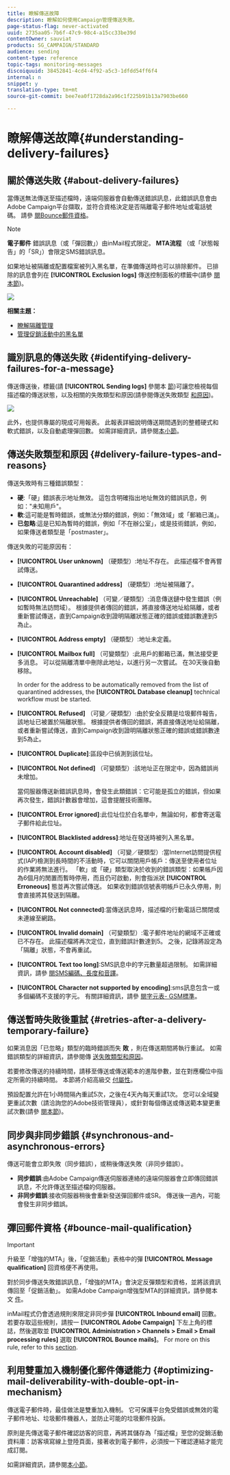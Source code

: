 ```yaml
---
title: 瞭解傳送故障
description: 瞭解如何使用Campaign管理傳送失敗。
page-status-flag: never-activated
uuid: 2735aa05-7b6f-47c9-98c4-a15cc33be39d
contentOwner: sauviat
products: SG_CAMPAIGN/STANDARD
audience: sending
content-type: reference
topic-tags: monitoring-messages
discoiquuid: 38452841-4cd4-4f92-a5c3-1dfdd54ff6f4
internal: n
snippet: y
translation-type: tm+mt
source-git-commit: bee7ea0f1728da2a96c1f225b91b13a7903be660

---
```



# 瞭解傳送故障{#understanding-delivery-failures}

## 關於傳送失敗 {#about-delivery-failures}

當傳送無法傳送至描述檔時，遠端伺服器會自動傳送錯誤訊息，此錯誤訊息會由Adobe Campaign平台擷取，並符合資格決定是否隔離電子郵件地址或電話號碼。 請參 [閱Bounce郵件資格](#bounce-mail-qualification)。

>[!NOTE]
>
>**電子郵件** 錯誤訊息（或「彈回數」）由inMail程式限定。 **MTA流程** （或「狀態報告」的「SR」）會限定SMS錯誤訊息。

如果地址被隔離或配置檔案被列入黑名單，在準備傳送時也可以排除郵件。 已排除的訊息會列在 **[!UICONTROL Exclusion logs]** 傳送控制面板的標籤中(請參 [閱本節](../../sending/using/monitoring-a-delivery.md#exclusion-logs))。

![](assets/exclusion_logs.png)

**相關主題：**

* [瞭解隔離管理](../../sending/using/understanding-quarantine-management.md)
* [管理促銷活動中的黑名單](../../audiences/using/about-opt-in-and-opt-out-in-campaign.md)

## 識別訊息的傳送失敗 {#identifying-delivery-failures-for-a-message}

傳送傳送後，標籤(請 **[!UICONTROL Sending logs]** 參閱本 [節](../../sending/using/monitoring-a-delivery.md#sending-logs))可讓您檢視每個描述檔的傳送狀態，以及相關的失敗類型和原因(請參閱傳送失敗類型 [和原因](#delivery-failure-types-and-reasons))。

![](assets/sending_logs.png)

此外，也提供專屬的現成可用報表。 此報表詳細說明傳送期間遇到的整體硬式和軟式錯誤，以及自動處理彈回數。 如需詳細資訊，請參閱[本小節](../../reporting/using/bounce-summary.md)。

## 傳送失敗類型和原因 {#delivery-failure-types-and-reasons}

傳送失敗時有三種錯誤類型：

* **硬**:「硬」錯誤表示地址無效。 這包含明確指出地址無效的錯誤訊息，例如：&quot;未知用戶&quot;。
* **軟**:這可能是暫時錯誤，或無法分類的錯誤，例如：「無效域」或「郵箱已滿」。
* **已忽略**:這是已知為暫時的錯誤，例如「不在辦公室」，或是技術錯誤，例如，如果傳送者類型是「postmaster」。

傳送失敗的可能原因有：

* **[!UICONTROL User unknown]** （硬類型）:地址不存在。 此描述檔不會再嘗試傳送。
* **[!UICONTROL Quarantined address]** （硬類型）:地址被隔離了。
* **[!UICONTROL Unreachable]** （可變／硬類型）:消息傳送鏈中發生錯誤（例如暫時無法訪問域）。 根據提供者傳回的錯誤，將直接傳送地址給隔離，或者重新嘗試傳送，直到Campaign收到證明隔離狀態正確的錯誤或錯誤數達到5為止。
* **[!UICONTROL Address empty]** （硬類型）:地址未定義。
* **[!UICONTROL Mailbox full]** （可變類型）:此用戶的郵箱已滿，無法接受更多消息。 可以從隔離清單中刪除此地址，以進行另一次嘗試。 在30天後自動移除。

   In order for the address to be automatically removed from the list of quarantined addresses, the **[!UICONTROL Database cleanup]** technical workflow must be started.

* **[!UICONTROL Refused]** （可變／硬類型）:由於安全反饋是垃圾郵件報告，該地址已被置於隔離狀態。 根據提供者傳回的錯誤，將直接傳送地址給隔離，或者重新嘗試傳送，直到Campaign收到證明隔離狀態正確的錯誤或錯誤數達到5為止。
* **[!UICONTROL Duplicate]**:區段中已偵測到該位址。
* **[!UICONTROL Not defined]** （可變類型）:該地址正在限定中，因為錯誤尚未增加。

   當伺服器傳送新錯誤訊息時，會發生此類錯誤：它可能是孤立的錯誤，但如果再次發生，錯誤計數器會增加，這會提醒技術團隊。

* **[!UICONTROL Error ignored]**:此位址位於白名單中，無論如何，都會寄送電子郵件給此位址。
* **[!UICONTROL Blacklisted address]**:地址在發送時被列入黑名單。
* **[!UICONTROL Account disabled]** （可變／硬類型）:當Internet訪問提供程式(IAP)檢測到長時間的不活動時，它可以關閉用戶帳戶：傳送至使用者位址的作業將無法進行。 「軟」或「硬」類型取決於收到的錯誤類型：如果帳戶因為6個月的閒置而暫時停用，而且仍可啟動，則會指派狀 **[!UICONTROL Erroneous]** 態並再次嘗試傳送。 如果收到錯誤信號表明帳戶已永久停用，則會直接將其發送到隔離。
* **[!UICONTROL Not connected]**:當傳送訊息時，描述檔的行動電話已關閉或未連線至網路。
* **[!UICONTROL Invalid domain]** （可變類型）:電子郵件地址的網域不正確或已不存在。 此描述檔將再次定位，直到錯誤計數達到5。 之後，記錄將設定為「隔離」狀態，不會再重試。
* **[!UICONTROL Text too long]**:SMS訊息中的字元數量超過限制。 如需詳細資訊，請參 [閱SMS編碼、長度和音譯](../../administration/using/configuring-sms-channel.md#sms-encoding--length-and-transliteration)。
* **[!UICONTROL Character not supported by encoding]**:sms訊息包含一或多個編碼不支援的字元。 有關詳細資訊，請參 [閱字元表- GSM標準](../../administration/using/configuring-sms-channel.md#table-of-characters---gsm-standard)。

## 傳送暫時失敗後重試 {#retries-after-a-delivery-temporary-failure}

如果消息因「已忽略」類型的臨時錯誤而失 **敗** ，則在傳送期間將執行重試。 如需錯誤類型的詳細資訊，請參閱傳 [送失敗類型和原因](#delivery-failure-types-and-reasons)。

若要修改傳送的持續時間，請移至傳送或傳送範本的進階參數，並在對應欄位中指定所需的持續時間。 本節將介紹高級交 [付屬性](../../administration/using/configuring-email-channel.md#validity-period-parameters)。

預設配置允許在1小時間隔內重試5次，之後在4天內每天重試1次。 您可以全域變更重試次數（請洽詢您的Adobe技術管理員），或針對每個傳送或傳送範本變更重試次數(請參 [閱本節](../../administration/using/configuring-email-channel.md#sending-parameters))。

## 同步與非同步錯誤 {#synchronous-and-asynchronous-errors}

傳送可能會立即失敗（同步錯誤），或稍後傳送失敗（非同步錯誤）。

* **同步錯誤**:由Adobe Campaign傳送伺服器連絡的遠端伺服器會立即傳回錯誤訊息，不允許傳送至描述檔的伺服器。
* **非同步錯誤**:接收伺服器稍後會重新發送彈回郵件或SR。 傳送後一週內，可能會發生非同步錯誤。

## 彈回郵件資格 {#bounce-mail-qualification}

<!--Delivery failure error messages (or "SMTP bounce responses") are picked up by the Adobe Campaign platform and then processed and qualified as **Hard**, **Soft**, or **Ignored** using the **[!UICONTROL Delivery log qualification]** database.

//Delivery failure error messages (or "bounces") are picked up by the Adobe Campaign platform and qualified by the inMail process to enrich the list of email management rules.(applies to asynchronous (out-of-band) bounces)

This list is available to administrators only and contains all the rules used by Adobe Campaign to qualify delivery failures.-->

>[!IMPORTANT]
>
>升級至「增強的MTA」後，「促銷活動」表格中的彈 **[!UICONTROL Message qualification]** 回資格便不再使用。

對於同步傳送失敗錯誤訊息，「增強的MTA」會決定反彈類型和資格，並將該資訊傳回至「促銷活動」。 如需Adobe Campaign增強型MTA的詳細資訊，請參閱本文 [件](https://helpx.adobe.com/campaign/kb/campaign-enhanced-mta.html)。

inMail程式仍會透過規則來限定非同步彈 **[!UICONTROL Inbound email]** 回數。 若要存取這些規則，請按一 **[!UICONTROL Adobe Campaign]** 下左上角的標誌，然後選取並 **[!UICONTROL Administration > Channels > Email > Email processing rules]** 選取 **[!UICONTROL Bounce mails]**。 For more on this rule, refer to this [section](../../administration/using/configuring-email-channel.md#email-processing-rules).

<!--Bounces can have the following qualification statuses:

* **[!UICONTROL To qualify]**: the bounce mail needs to be qualified. Qualification must be done by the Deliverability team to ensure that the platform deliverability functions correctly. As long as it is not qualified, the bounce mail is not used to enrich the list of email processing rules.
* **[!UICONTROL Keep]**: the bounce mail was qualified and will be used by the **Update for deliverability** workflow to be compared to existing email processing rules and enrich the list.
* **[!UICONTROL Ignore]**: the bounce mail was qualified but will not be used by the **Update for deliverability** workflow. So it will not be sent to the client instances.

To list the various bounces and their associated error types et reasons, click the **[!UICONTROL Adobe Campaign]** logo, in the top left, then select **[!UICONTROL Administration > Channels > Quarantines > Message qualification]**.

![](assets/qualification.png)-->

## 利用雙重加入機制優化郵件傳遞能力 {#optimizing-mail-deliverability-with-double-opt-in-mechanism}

傳送電子郵件時，最佳做法是雙重加入機制。 它可保護平台免受錯誤或無效的電子郵件地址、垃圾郵件機器人，並防止可能的垃圾郵件投訴。

原則是先傳送電子郵件確認訪客的同意，再將其儲存為「描述檔」至您的促銷活動資料庫：訪客填寫線上登陸頁面，接著收到電子郵件，必須按一下確認連結才能完成訂閱。

如需詳細資訊，請參閱[本小節](../../channels/using/setting-up-a-double-opt-in-process.md)。
